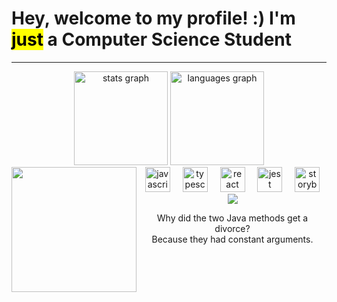 <h1>Hey, welcome to my profile! :) I'm <mark>just</mark> a Computer Science Student</h1>
<hr>
<div align="center">
  <img src="https://github-readme-stats.vercel.app/api?username=LarPeterson&hide_title=false&hide_rank=false&show_icons=true&include_all_commits=true&count_private=true&disable_animations=false&theme=dracula&locale=en&hide_border=false&order=1" height="150" alt="stats graph"  />
  <img src="https://github-readme-stats.vercel.app/api/top-langs?username=LarPeterson&locale=en&hide_title=false&layout=compact&card_width=320&langs_count=5&theme=dracula&hide_border=false&order=2" height="150" alt="languages graph"  />
</div>



<img align="left" height="200" src="https://media.tenor.com/Gm0tYdKqu68AAAAM/spirited-away-nyam.gif"  />



<div align="center">
  <img src="https://cdn.jsdelivr.net/gh/devicons/devicon/icons/javascript/javascript-original.svg" height="40" alt="javascript logo"  />
  <img width="12" />
  <img src="https://cdn.jsdelivr.net/gh/devicons/devicon/icons/typescript/typescript-original.svg" height="40" alt="typescript logo"  />
  <img width="12" />
  <img src="https://cdn.jsdelivr.net/gh/devicons/devicon/icons/react/react-original.svg" height="40" alt="react logo"  />
  <img width="12" />
  <img src="https://cdn.jsdelivr.net/gh/devicons/devicon/icons/jest/jest-plain.svg" height="40" alt="jest logo"  />
  <img width="12" />
  <img src="https://cdn.jsdelivr.net/gh/devicons/devicon/icons/storybook/storybook-original.svg" height="40" alt="storybook logo"  />
</div>

<div align="center">
  <img src="https://profile-counter.glitch.me/LarPeterson/count.svg?"  />
</div>


<p align="center">Why did the two Java methods get a divorce?<br>Because they had constant arguments.</p>



